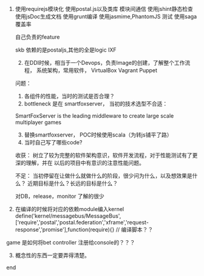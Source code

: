 1.
   使用requirejs模块化
   使用postal.js以及类库 模块间通信
   使用jshint静态检查
   使用jsDoc生成文档
   使用grunt编译
   使用jasmime,PhantomJS 测试
   使用saga 覆盖率


   自己负责的feature

   skb 依赖的是postaljs,其他的全是logic
   IXF 

   2.  在DDI时候，相当于一个Devops，负责Image的创建，了解整个工作流程，
   系统架构，常用软件，
    VirtualBox  Vagrant Puppet  


    问题：
      1) 各组件的性能，当时的测试是否合理？
      2) bottleneck  是在 smartfoxserver， 当初的技术选型不合适：

      SmartFoxServer is the leading middleware to create large scale multiplayer games

      3) 替换smartfoxserver， POC时候使用scala（为转js铺平了路）
      4) 当时自己写了哪些code?


      收获： 树立了较为完整的软件架构意识，软件开发流程，对于性能测试有了更深的理解，并在
      以后的项目中有意识的注意性能问题。


      不足： 当初停留在让做什么就做什么的阶段，很少问为什么，以及想效果是什么？
      近期目标是什么？长远的目标是什么？

      对DB，release，monitor  了解的很少


3.  在编译的时候将对应的依赖module编入kernel
define('kernel/messagebus/MessageBus',['require','postal','postal.federation','xframe','request-response','promise'],function(require){}   // 编译脚本？？

game 是如何将bet controller 注册给console的？？？

3.  概念性的东西一定要弄得清楚。




   end
